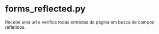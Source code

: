 # forms_reflected.py
Recebe uma url e verifica todas entradas da página em busca de campos refletidos. 

